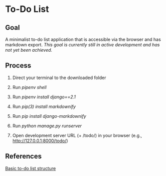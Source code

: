 # To-Do List

## Goal

A minimalist to-do list application that is accessible via the browser and has markdown export. *This goal is currently still in active development and has not yet been achieved.*

## Process

1. Direct your terminal to the downloaded folder 
2. Run *pipenv shell*
3. Run *pipenv install django==2.1*

4. Run *pip(3) install markdownify*
5. Run *pip install django-markdownify*

5. Run *python manage.py runserver*
6. Open development server URL (+ /todo/) in your browser (e.g., http://127.0.0.1:8000/todo/)

## References

[Basic to-do list structure](https://youtu.be/ovql0Ui3n_I)
